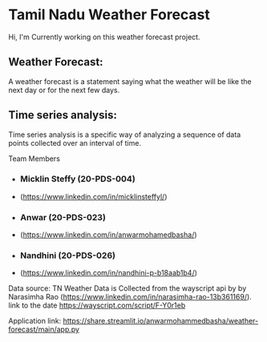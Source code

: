 # Tamil Nadu Weather Forecast

Hi, I'm Currently working on this weather forecast project.  

## Weather Forecast:
 A weather forecast is a statement saying what the weather will be like the next day or for the next few days.
## Time series analysis: 
 Time series analysis is a specific way of analyzing a sequence of data points collected over an interval of time.

Team Members
 - ### Micklin Steffy (20-PDS-004) 
  -   (https://www.linkedin.com/in/micklinsteffyl/)
 - ### Anwar (20-PDS-023)
  -   (https://www.linkedin.com/in/anwarmohamedbasha/)
 - ### Nandhini (20-PDS-026)
  -   (https://www.linkedin.com/in/nandhini-p-b18aab1b4/)

Data source: 
 TN Weather Data is Collected from the wayscript api by by Narasimha Rao (https://www.linkedin.com/in/narasimha-rao-13b361169/).
 link to the date https://wayscript.com/script/F-Y0r1eb

Application link: https://share.streamlit.io/anwarmohammedbasha/weather-forecast/main/app.py
